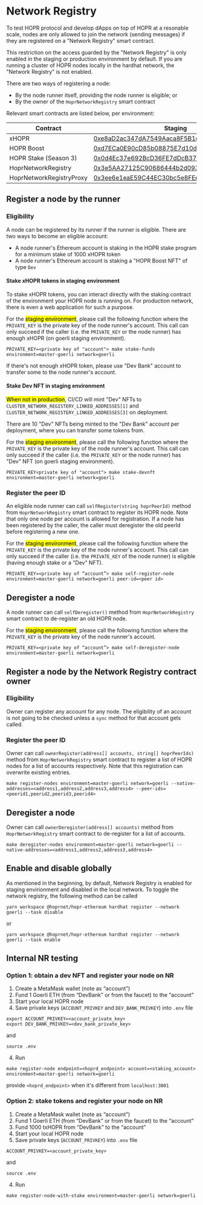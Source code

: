 # Network Registry

To test HOPR protocol and develop dApps on top of HOPR at a resonable scale, nodes are only allowed to join the network (sending messages) if they are registered on a "Network Registry" smart contract.

This restriction on the access guarded by the "Network Registry" is only enabled in the staging or production environment by default. If you are running a cluster of HOPR nodes locally in the hardhat network, the "Network Registry" is not enabled.

There are two ways of registering a node:

- By the node runner itself, providing the node runner is eligible; or
- By the owner of the `HoprNetworkRegistry` smart contract

Relevant smart contracts are listed below, per environment:

| Contract                 | Staging                                                                                                                      | Production                                                                                                                           |
| ------------------------ | ---------------------------------------------------------------------------------------------------------------------------- | ------------------------------------------------------------------------------------------------------------------------------------ |
| xHOPR                    | [0xe8aD2ac347dA7549Aaca8F5B1c5Bf979d85bC78F](https://goerli.etherscan.io/token/0xe8aD2ac347dA7549Aaca8F5B1c5Bf979d85bC78F)   | [0xD057604A14982FE8D88c5fC25Aac3267eA142a08](https://blockscout.com/xdai/mainnet/address/0xD057604A14982FE8D88c5fC25Aac3267eA142a08) |
| HOPR Boost               | [0xd7ECa0E90cD85b08875E7d10d4D25B274C6CC549](https://goerli.etherscan.io/token/0xd7eca0e90cd85b08875e7d10d4d25b274c6cc549)   | [0x43d13D7B83607F14335cF2cB75E87dA369D056c7](https://blockscout.com/xdai/mainnet/address/0x43d13D7B83607F14335cF2cB75E87dA369D056c7) |
| HOPR Stake (Season 3)    | [0x0d4Ec37e692BcD36FE7dDcB37a14358d7F44d72C](https://goerli.etherscan.io/address/0x0d4Ec37e692BcD36FE7dDcB37a14358d7F44d72C) | [0xae933331ef0bE122f9499512d3ed4Fa3896DCf20](https://blockscout.com/xdai/mainnet/address/0xae933331ef0bE122f9499512d3ed4Fa3896DCf20) |
| HoprNetworkRegistry      | [0x3e5AA27125C90686444b2d093BFe9b843E82D2F5](https://goerli.etherscan.io/address/0x3e5AA27125C90686444b2d093BFe9b843E82D2F5) |                                                                                                                                      |
| HoprNetworkRegistryProxy | [0x3ee6e1eaE59C44EC30bc5e8FEeE587f95C9F2626](https://goerli.etherscan.io/address/0x3ee6e1eaE59C44EC30bc5e8FEeE587f95C9F2626) |                                                                                                                                      |

## Register a node by the runner

### Eligibility

A node can be registered by its runner if the runner is eligible. There are two ways to become an eligible account:

- A node runner's Ethereum account is staking in the HOPR stake program for a minimum stake of 1000 xHOPR token
- A node runner's Ethereum account is staking a "HOPR Boost NFT" of type `Dev`

#### Stake xHOPR tokens in staging environment

To stake xHOPR tokens, you can interact directly with the staking contract of the environment your HOPR node is running on. For production network, there is even a web application for such a purpose.

For the <mark>staging environment</mark>, please call the following function where the `PRIVATE_KEY` is the private key of the node runner's account. This call can only succeed if the caller (i.e. the `PRIVATE_KEY` or the node runner) has enough xHOPR (on goerli staging environment).

```
PRIVATE_KEY=<private key of "account"> make stake-funds environment=master-goerli network=goerli
```

If there's not enough xHOPR token, please use "Dev Bank" account to transfer some to the node runner's account.

#### Stake Dev NFT in staging environment

<mark>When not in production</mark>, CI/CD will mint "Dev" NFTs to `CLUSTER_NETWORK_REGISTERY_LINKED_ADDRESSES[1]` and `CLUSTER_NETWORK_REGISTERY_LINKED_ADDRESSES[3]` on deployment.

There are 10 "Dev" NFTs being minted to the "Dev Bank" account per deployment, where you can transfer some tokens from.

For the <mark>staging environment</mark>, please call the following function where the `PRIVATE_KEY` is the private key of the node runner's account. This call can only succeed if the caller (i.e. the `PRIVATE_KEY` or the node runner) has "Dev" NFT (on goerli staging environment).

```
PRIVATE_KEY<private key of "account"> make stake-devnft environment=master-goerli network=goerli
```

### Register the peer ID

An eligible node runner can call `selfRegister(string hoprPeerId)` method from `HoprNetworkRegistry` smart contract to register its HOPR node. Note that only one node per account is allowed for registration. If a node has been registered by the caller, the caller must deregister the old peerId before registering a new one.

For the <mark>staging environment</mark>, please call the following function where the `PRIVATE_KEY` is the private key of the node runner's account. This call can only succeed if the caller (i.e. the `PRIVATE_KEY` of the node runner) is eligible (having enough stake or a "Dev" NFT).

```
PRIVATE_KEY=<private key of “account”> make self-register-node environment=master-goerli network=goerli peer-id=<peer id>
```

## Deregister a node

A node runner can call `selfDeregister()` method from `HoprNetworkRegistry` smart contract to de-register an old HOPR node.

For the <mark>staging environment</mark>, please call the following function where the `PRIVATE_KEY` is the private key of the node runner's account.

```
PRIVATE_KEY=<private key of “account”> make self-deregister-node environment=master-goerli network=goerli
```

## Register a node by the Network Registry contract owner

### Eligibility

Owner can register any account for any node. The eligibility of an account is not going to be checked unless a `sync` method for that account gets called.

### Register the peer ID

Owner can call `ownerRegister(address[] accounts, string[] hoprPeerIds)` method from `HoprNetworkRegistry` smart contract to register a list of HOPR nodes for a list of accounts respectively. Note that this registration can overwrite existing entries.

```
make register-nodes environment=master-goerli network=goerli --native-addresses=<address1,address2,address3,address4> --peer-ids=<peerid1,peerid2,peerid3,peerid4>
```

## Deregister a node

Owner can call `ownerDeregister(address[] accounts)` method from `HoprNetworkRegistry` smart contract to de-register for a list of accounts.

```
make deregister-nodes environment=master-goerli network=goerli --native-addresses=<address1,address2,address3,address4>
```

## Enable and disable globally

As mentioned in the beginning, by default, Network Registry is enabled for staging envirionment and disabled in the local network.
To toggle the network registry, the following method can be called

```
yarn workspace @hoprnet/hopr-ethereum hardhat register --network goerli --task disable
```

or

```
yarn workspace @hoprnet/hopr-ethereum hardhat register --network goerli --task enable
```

## Internal NR testing

### Option 1: obtain a dev NFT and register your node on NR

1. Create a MetaMask wallet (note as “account”)
2. Fund 1 Goerli ETH (from “DevBank” or from the faucet) to the “account”
3. Start your local HOPR node
4. Save private keys (`ACCOUNT_PRIVKEY` and `DEV_BANK_PRIVKEY`) into `.env` file

```
export ACCOUNT_PRIVKEY=<account_private_key>
export DEV_BANK_PRIVKEY=<dev_bank_private_key>
```

and

```
source .env
```

4. Run

```
make register-node endpoint=<hoprd_endpoint> account=<staking_account> environment=master-goerli network=goerli
```

provide `<hoprd_endpoint>` when it's different from `localhost:3001`

### Option 2: stake tokens and register your node on NR

1. Create a MetaMask wallet (note as “account”)
2. Fund 1 Goerli ETH (from “DevBank” or from the faucet) to the “account”
3. Fund 1000 txHOPR from “DevBank” to the “account”
4. Start your local HOPR node
5. Save private keys (`ACCOUNT_PRIVKEY`) into `.env` file

```
ACCOUNT_PRIVKEY=<account_private_key>
```

and

```
source .env
```

4. Run

```
make register-node-with-stake environment=master-goerli network=goerli
```
